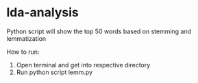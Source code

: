 # lda-analysis

Python script will show the top 50 words based on stemming and lemmatization

How to run:
1. Open terminal and get into respective directory
2. Run python script lemm.py